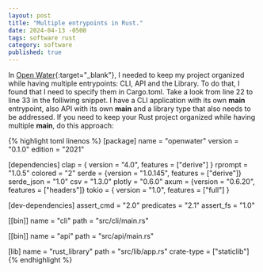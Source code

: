 ```yaml
---
layout: post
title: "Multiple entrypoints in Rust."
date: 2024-04-13 -0500
tags: software rust
category: software
published: true
---
```


In [Open Water](https://github.com/dfrojas/openwater){:target="_blank"}, I needed to keep my project organized while having multiple entrypoints: CLI, API and the Library. To do that, I found that I need to specify them in Cargo.toml. Take a look from line 22 to line 33 in the folliwing snippet. I have a CLI application with its own **main** entrypoint, also API with its own **main** and a library type that also needs to be addressed. If you need to keep your Rust project organized while having multiple **main**, do this approach:

{% highlight toml linenos %}
[package]
name = "openwater"
version = "0.1.0"
edition = "2021"

[dependencies]
clap = { version = "4.0", features = ["derive"] }
rprompt = "1.0.5"
colored = "2"
serde = {version = "1.0.145", features = ["derive"]}
serde_json = "1.0"
csv = "1.3.0"
plotly = "0.6.0"
axum = {version = "0.6.20", features = ["headers"]}
tokio = { version = "1.0", features = ["full"] }

[dev-dependencies]
assert_cmd = "2.0"
predicates = "2.1"
assert_fs = "1.0"

[[bin]]
name = "cli"
path = "src/cli/main.rs"

[[bin]]
name = "api"
path = "src/api/main.rs"

[lib]
name = "rust_library"
path = "src/lib/app.rs"
crate-type = ["staticlib"]
{% endhighlight %}
